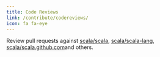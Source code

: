 ```yaml
---
title: Code Reviews
link: /contribute/codereviews/
icon: fa fa-eye
---
```

Review pull requests against [scala/scala](https://github.com/scala/scala/pulls), 
[scala/scala-lang](https://github.com/scala/scala-lang/pulls), 
[scala/scala.github.com](https://github.com/scala/scala.github.com/pulls)and others.